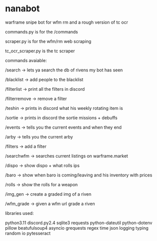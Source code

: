 # nanabot
warframe snipe bot for wfm rm and a rough version of tc ocr

commands.py is for the /commands

scraper.py is for the wfm/rm web scraping

tc_ocr_scraper.py is the tc scraper

commands avaiable:

/search -> lets ya search the db of rivens my bot has seen

/blacklist -> add people to the blacklist

/filterlist -> print all the filters in discord

/filterremove -> remove a filter

/teshin -> prints in discord what his weekly rotating item is

/sortie -> prints in discord the sortie missions + debuffs

/events -> tells you the current events and when they end

/arby -> tells you the current arby 

/filters -> add a filter

/searchwfm -> searches current listings on warframe.market

/dispo -> show dispo + what rolls ips

/baro -> show when baro is coming/leaving and his inventory with prices

/rolls -> show the rolls for a weapon

/img_gen -> create a graded img of a riven

/wfm_grade -> given a wfm url grade a riven


libraries used:

python3.11
discord.py2.4
sqlite3
requests
python-dateutil
python-dotenv
pillow
beatufulsoup4
asyncio
grequests
regex
time
json
logging
typing
random
io
pytesseract

